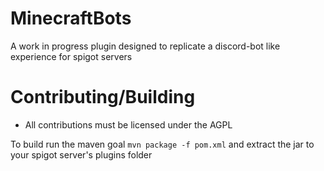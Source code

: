 # MinecraftBots
A work in progress plugin designed to replicate a discord-bot like experience for spigot servers
# Contributing/Building
 - All contributions must be licensed under the AGPL  
 
 To build run the maven goal `mvn package -f pom.xml` and extract the jar to your spigot server's plugins folder

